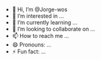 - 👋 Hi, I’m @Jorge-wos
- 👀 I’m interested in ...
- 🌱 I’m currently learning ...
- 💞️ I’m looking to collaborate on ...
- 📫 How to reach me ...
- 😄 Pronouns: ...
- ⚡ Fun fact: ...

<!---
Jorge-wos/Jorge-wos is a ✨ special ✨ repository because its `README.md` (this file) appears on your GitHub profile.
You can click the Preview link to take a look at your changes.
--->
